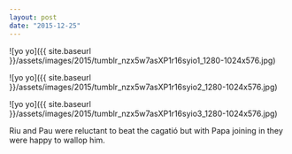 ```yaml
---
layout: post
date: "2015-12-25"
---
```


![yo yo]({{ site.baseurl }}/assets/images/2015/tumblr_nzx5w7asXP1r16syio1_1280-1024x576.jpg)

![yo yo]({{ site.baseurl }}/assets/images/2015/tumblr_nzx5w7asXP1r16syio2_1280-1024x576.jpg)

![yo yo]({{ site.baseurl }}/assets/images/2015/tumblr_nzx5w7asXP1r16syio3_1280-1024x576.jpg)

Riu and Pau were reluctant to beat the cagatió but with Papa joining in they were happy to wallop him.
